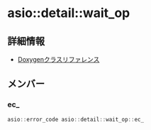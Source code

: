 # asio::detail::wait_op



## 詳細情報

- [Doxygenクラスリファレンス](https://lang-ship.com/reference/ESP32/latest/classasio_1_1detail_1_1wait__op.html)

## メンバー

###  ec_

```c
asio::error_code asio::detail::wait_op::ec_
```


